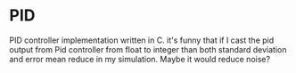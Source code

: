 # PID
PID controller implementation written in C.
 it's funny that if I cast the pid output from Pid controller from float to integer than both standard deviation and error mean reduce 
 in my simulation. Maybe it would reduce noise?
